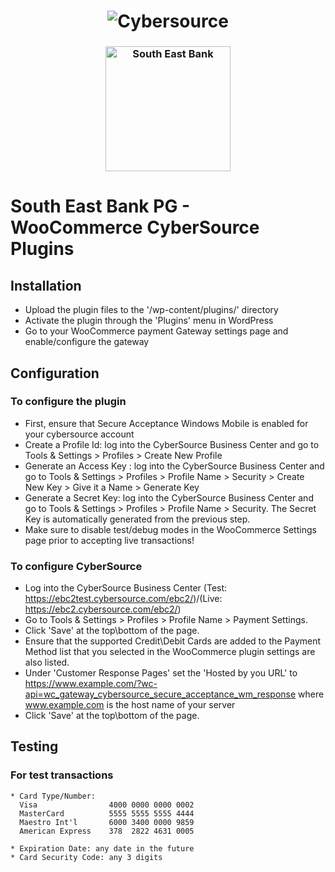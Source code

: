 <h1 align="center">
  <img src="https://skyloft.sfo3.cdn.digitaloceanspaces.com/Repos/woo-cyber.jpg" alt="Cybersource">
</h1>
<h3 align="center">
  <img src="https://www.uiu.ac.bd/wp-content/uploads/2018/03/sebl_logo.jpg" alt="South East Bank" style="width:200px;height:auto;">
</h3>
<meta name="keywords"
        content="mehedi goni, cybersource, south east bank pg cybersource, visa payment gateway, south east bank, southeastbank cybersource" />

# South East Bank PG - WooCommerce CyberSource Plugins


## Installation

- Upload the plugin files to the '/wp-content/plugins/' directory
- Activate the plugin through the 'Plugins' menu in WordPress
- Go to your WooCommerce payment Gateway settings page and enable/configure the gateway

## Configuration

### To configure the plugin

- First, ensure that Secure Acceptance Windows Mobile is enabled for your cybersource account
- Create a Profile Id: log into the CyberSource Business Center and go to Tools & Settings > Profiles > Create New Profile
- Generate an Access Key : log into the CyberSource Business Center and go to Tools & Settings > Profiles > Profile Name > Security > Create New Key > Give it a Name > Generate Key
- Generate a Secret Key: log into the CyberSource Business Center and go to Tools & Settings > Profiles > Profile Name > Security. The Secret Key is automatically generated from the previous step.
- Make sure to disable test/debug modes in the WooCommerce Settings page prior to accepting live transactions!

### To configure CyberSource

- Log into the CyberSource Business Center (Test: https://ebc2test.cybersource.com/ebc2/)/(Live: https://ebc2.cybersource.com/ebc2/)
- Go to Tools & Settings > Profiles > Profile Name > Payment Settings.
- Click 'Save' at the top\bottom of the page.
- Ensure that the supported Credit\Debit Cards are added to the Payment Method list that you selected in the WooCommerce plugin settings are also listed.
- Under 'Customer Response Pages' set the 'Hosted by you URL' to https://www.example.com/?wc-api=wc_gateway_cybersource_secure_acceptance_wm_response where www.example.com is the host name of your server
- Click 'Save' at the top\bottom of the page.

## Testing

### For test transactions

```
* Card Type/Number:
  Visa                4000 0000 0000 0002
  MasterCard          5555 5555 5555 4444
  Maestro Int'l       6000 3400 0000 9859
  American Express    378  2822 4631 0005

* Expiration Date: any date in the future
* Card Security Code: any 3 digits
```
